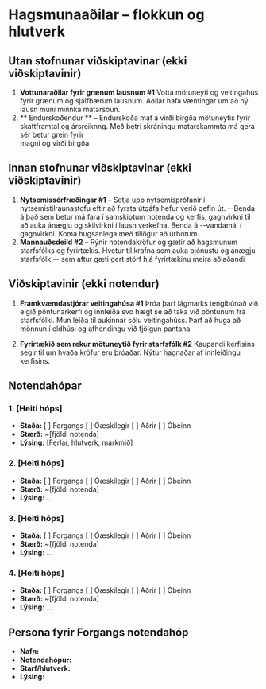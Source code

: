 # Hagsmunaaðilar – flokkun og hlutverk

<!-- 
Fyrir hvern notendahóp skal skrá:
- Nafn hóps (name)
- Staða (status): haka við "Kjörinn" eða "Óhagstæður" ef við á. Aðrir hópar eru ómerktir. 
  (Hópar sem eru hunsaðir þurfa ekki að vera með í skjalinu.)
- Stærð (size): áætlaður fjöldi notenda í hópnum
- Lýsing (description): tilgangur hópsins, helstu ferlar og hlutverk í verkefninu
-->

## Utan stofnunar viðskiptavinar (ekki viðskiptavinir)
1. **Vottunaraðilar fyrir grænum lausnum #1** 
    Votta mötuneyti og veitingahús fyrir grænum og sjálfbærum lausnum. Aðilar hafa 
væntingar um að ný lausn muni minnka matarsóun. 
2. ** Endurskoðendur ** – Endurskoða mat á virði birgða mötuneytis fyrir skattframtal og ársreiknng. Með betri skráningu matarskammta má gera sér betur grein fyrir  
 magni og virði birgða 

## Innan stofnunar viðskiptavinar (ekki viðskiptavinir)
1. **Nytsemissérfræðingar #1** – 
Setja upp nytsemisprófanir í nytsemistilraunastofu eftir að fyrsta útgáfa hefur verið gefin út. 
--Benda á það sem betur má fara í samskiptum notenda og kerfis, gagnvirkni til að auka ánægju og skilvirkni í lausn verkefna. Benda á 
--vandamál í gagnvirkni. Koma hugsanlega með tillögur að úrbótum. 
2. **Mannauðsdeild #2** – Rýnir notendakröfur og gætir að hagsmunum starfsfólks og fyrirtækis. Hvetur til krafna sem auka þjónustu og ánægju starfsfólk
-- sem aftur gæti gert störf hjá fyrirtækinu meira aðlaðandi 

## Viðskiptavinir (ekki notendur)
1. **Framkvæmdastjórar veitingahúsa #1** Þróa þarf lágmarks tengibúnað við eigið pöntunarkerfi og innleiða svo hægt sé að taka við pöntunum frá 
starfsfólki. Mun leiða til aukinnar sölu veitingahúss. Þarf að huga að mönnun í eldhúsi og afhendingu við fjölgun pantana

2. **Fyrirtækið sem rekur mötuneytið fyrir starfsfólk #2** Kaupandi kerfisins segir til um hvaða kröfur eru þróaðar. Nýtur
hagnaðar af innleiðingu kerfisins. 

## Notendahópar

### 1. [Heiti hóps]
- **Staða:** [ ] Forgangs  [ ] Óæskilegir  [ ] Aðrir  [ ] Óbeinn  
- **Stærð:** ~[fjöldi notenda]  
- **Lýsing:** [Ferlar, hlutverk, markmið]

### 2. [Heiti hóps]
- **Staða:** [ ] Forgangs   [ ] Óæskilegir  [ ] Aðrir  [ ] Óbeinn  
- **Stærð:** ~[fjöldi notenda]  
- **Lýsing:** …

### 3. [Heiti hóps]
- **Staða:** [ ] Forgangs   [ ] Óæskilegir  [ ] Aðrir  [ ] Óbeinn  
- **Stærð:** ~[fjöldi notenda]  
- **Lýsing:** …

### 4. [Heiti hóps]
- **Staða:** [ ] Forgangs   [ ] Óæskilegir  [ ] Aðrir [ ] Óbeinn  
- **Stærð:** ~[fjöldi notenda]  
- **Lýsing:** …

## Persona fyrir Forgangs  notendahóp
<!--
Persóna getur komið í stað raunverulegs notendafulltrúa þegar hann er 
ekki tiltækur. Þá getur BA hugsað sér slíkan notanda við að framkvæma verk 
eða velja, og þannig búið til upphafspunkt fyrir kröfur sem síðar eru sannreyndar 
með notendum.

Upplýsingar um persónu fyrir viðskiptavin geta innihaldið félags- og 
lýðfræðilega eiginleika, hegðun, óskir og pirrandi þætti. 
Mikilvægt er að tryggja að persónur séu raunverulega fulltrúar viðkomandi 
notendahóps, byggt á markaðs-, lýðfræðilegum og þjóðfræðilegum rannsóknum
-->
<!--
Dæmi bls. 107
Fred, 41, has been a chemist at Contoso Pharmaceuticals since he received his Ph.D.
14 years ago. He doesn’t have much patience with computers. Fred usually works
on two projects at a time in related chemical areas. His lab contains approximately
300 bottles of chemicals and gas cylinders. On an average day, he’ll need four new
chemicals from the stockroom. Two of these will be commercial chemicals in stock,
one will need to be ordered, and one will come from the supply of proprietary Contoso
chemical samples. On occasion, Fred will need a hazardous chemical that requires
special training for safe handling. When he buys a chemical for the first time, Fred
wants the material safety data sheet emailed to him automatically. Each year, Fred will
synthesize about 20 new proprietary chemicals to go into the stockroom. Fred wants
a report of his chemical usage for the previous month to be generated automatically
and sent to him by email so that he can monitor his chemical exposure.
--> 
- **Nafn:**
- **Notendahópur:**
- **Starf/hlutverk:**
- **Lýsing:**
